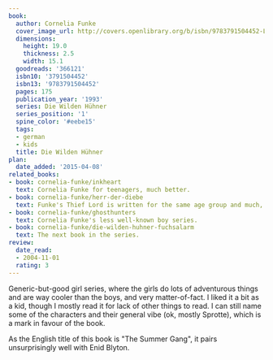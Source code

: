 ```yaml
---
book:
  author: Cornelia Funke
  cover_image_url: http://covers.openlibrary.org/b/isbn/9783791504452-L.jpg
  dimensions:
    height: 19.0
    thickness: 2.5
    width: 15.1
  goodreads: '366121'
  isbn10: '3791504452'
  isbn13: '9783791504452'
  pages: 175
  publication_year: '1993'
  series: Die Wilden Hühner
  series_position: '1'
  spine_color: '#eebe15'
  tags:
  - german
  - kids
  title: Die Wilden Hühner
plan:
  date_added: '2015-04-08'
related_books:
- book: cornelia-funke/inkheart
  text: Cornelia Funke for teenagers, much better.
- book: cornelia-funke/herr-der-diebe
  text: Funke's Thief Lord is written for the same age group and much, much better.
- book: cornelia-funke/ghosthunters
  text: Cornelia Funke's less well-known boy series.
- book: cornelia-funke/die-wilden-huhner-fuchsalarm
  text: The next book in the series.
review:
  date_read:
  - 2004-11-01
  rating: 3
---
```


Generic-but-good girl series, where the girls do lots of adventurous things and are way cooler than the boys, and very
matter-of-fact. I liked it a bit as a kid, though I mostly read it for lack of other things to read. I can still name
some of the characters and their general vibe (ok, mostly Sprotte), which is a mark in favour of the book.

As the English title of this book is "The Summer Gang", it pairs unsurprisingly well with Enid Blyton.
